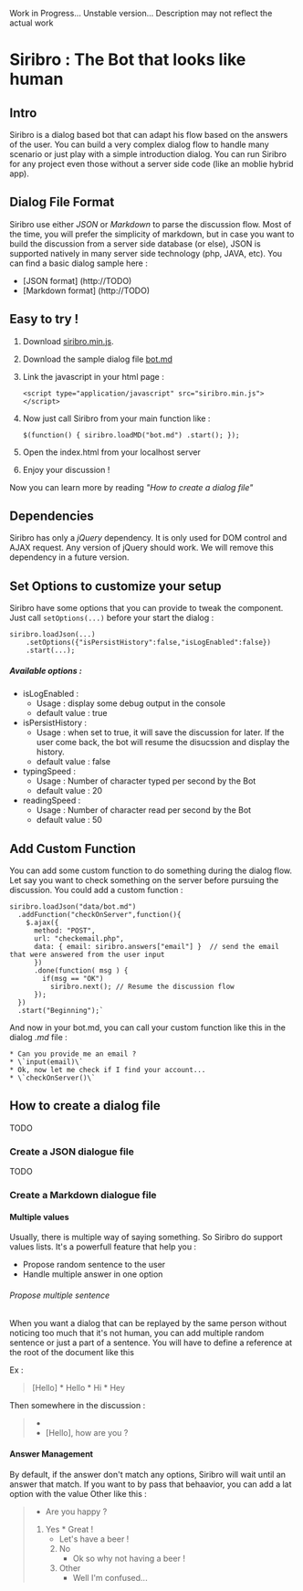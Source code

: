 Work in Progress... 
Unstable version...
Description may not reflect the actual work

# Siribro : The Bot that looks like human


## Intro
Siribro is a dialog based bot that can adapt his flow based on the answers of the user.
You can build a very complex dialog flow to handle many scenario or just play with a simple introduction dialog. 
You can run Siribro for any project even those without a server side code (like an moblie hybrid app).



## Dialog File Format
Siribro use either *JSON* or *Markdown* to parse the discussion flow. Most of the time, you will prefer the simplicity of markdown, but in case you want to build the discussion from a server side database (or else), JSON is supported natively in many server side technology (php, JAVA, etc).
You can find a basic dialog sample here : 
* [JSON format] (http://TODO)
* [Markdown format] (http://TODO)




## Easy to try !

1. Download [siribro.min.js](TODO).
2. Download the sample dialog file [bot.md](TODO)
3. Link the javascript in your html page :
	
	`<script type="application/javascript" src="siribro.min.js"></script>`
	
4. Now just call Siribro from your main function like :
        
	`$(function() {
			siribro.loadMD("bot.md")
            .start();
     });`
5. Open the index.html from your localhost server
6. Enjoy your discussion !

Now you can learn more by reading *"How to create a dialog file"*



## Dependencies
Siribro has only a *jQuery* dependency. It is only used for DOM control and AJAX request. Any version of jQuery should work.
We will remove this dependency in a future version.




## Set Options to customize your setup
Siribro have some options that you can provide to tweak the component. Just call `setOptions(...)` before your start the dialog :
	
	siribro.loadJson(...)
		.setOptions({"isPersistHistory":false,"isLogEnabled":false})
		.start(...);
  
##### Available options :  
 * isLogEnabled : 
 	* Usage : display some debug output in the console 
 	* default value : true
 * isPersistHistory : 
 	* Usage : when set to true, it will save the discussion for later. If the user come back, the bot will resume the disucssion and display the history. 
 	* default value : false
 * typingSpeed : 
 	* Usage : Number of character typed per second by the Bot 
 	* default value : 20
 * readingSpeed : 
 	* Usage : Number of character read per second by the Bot
	* default value : 50




## Add Custom Function
You can add some custom function to do something during the dialog flow. Let say you want to check something on the server before pursuing the discussion.
You could add a custom function :

    siribro.loadJson("data/bot.md")
      .addFunction("checkOnServer",function(){
        $.ajax({
          method: "POST",
          url: "checkemail.php",
          data: { email: siribro.answers["email"] }  // send the email that were answered from the user input
          })
          .done(function( msg ) {
            if(msg == "OK")
              siribro.next(); // Resume the discussion flow
          });
      })  
      .start("Beginning");`
      
And now in your bot.md, you can call your custom function like this in the dialog *.md* file :
```
* Can you provide me an email ?
* \`input(email)\`
* Ok, now let me check if I find your account...
* \`checkOnServer()\`
```



## How to create a dialog file
TODO
### Create a JSON  dialogue file
TODO
### Create a  Markdown dialogue file

#### Multiple values
Usually, there is multiple way of saying something. So Siribro do support values lists. It's a powerfull feature that help you :
* Propose random sentence to the user
* Handle multiple answer in one option

###### Propose multiple sentence
When you want a dialog that can be replayed by the same person without noticing too much that it's not human, you can add multiple random sentence or just a part of a sentence.
You will have to define a reference at the root of the document like this 

Ex :
>	[Hello]
>		* Hello
>		* Hi
>		* Hey

Then somewhere in the discussion :

>	* 
>	* [Hello], how are you ?




#### Answer Management
By default,  if the answer don't match any options, Siribro will wait until an answer that match. 
If you want to by pass that behaavior, you can add a lat option with the value Other like this : 
>	* Are you happy ?
>  	1. Yes
>    		* Great !
>     	* Let's have a beer !
>		2. No
> 			* Ok so why not having a beer !
>		3. Other
>			* Well I'm confused...
 

